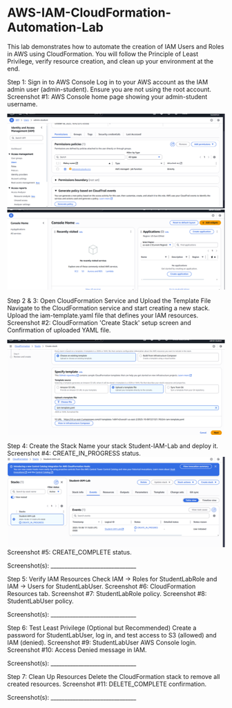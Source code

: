 # AWS-IAM-CloudFormation-Automation-Lab
This lab demonstrates how to automate the creation of IAM Users and Roles in AWS using CloudFormation. You will follow the Principle of Least Privilege, verify resource creation, and clean up your environment at the end.



Step 1: Sign in to AWS Console
Log in to your AWS account as the IAM admin user (admin-student). Ensure you are not using the root account.
Screenshot #1: AWS Console home page showing your admin-student username.

![User List](screenshots/Screenshot%202025-10-06%20164416.png)
![Admin Student](screenshots/Screenshot%202025-10-06%20170159.png
)


Step 2 & 3: Open CloudFormation Service and Upload the Template File
Navigate to the CloudFormation service and start creating a new stack.
Upload the iam-template.yaml file that defines your IAM resources.
Screenshot #2: CloudFormation 'Create Stack' setup screen and Confirmation of uploaded YAML file.

![Stack](screenshots/Screenshot%202025-10-06%20171345.png)

Step 4: Create the Stack
Name your stack Student-IAM-Lab and deploy it.
Screenshot #4: CREATE_IN_PROGRESS status.
![InProgress](screenshots/Screenshot%202025-10-06%20171516.png)
Screenshot #5: CREATE_COMPLETE status.

Screenshot(s): _______________________________



Step 5: Verify IAM Resources
Check IAM → Roles for StudentLabRole and IAM → Users for StudentLabUser.
Screenshot #6: CloudFormation Resources tab.
Screenshot #7: StudentLabRole policy.
Screenshot #8: StudentLabUser policy.

Screenshot(s): _______________________________



Step 6: Test Least Privilege (Optional but Recommended)
Create a password for StudentLabUser, log in, and test access to S3 (allowed) and IAM (denied).
Screenshot #9: StudentLabUser AWS Console login.
Screenshot #10: Access Denied message in IAM.

Screenshot(s): _______________________________



Step 7: Clean Up Resources
Delete the CloudFormation stack to remove all created resources.
Screenshot #11: DELETE_COMPLETE confirmation.

Screenshot(s): _______________________________


